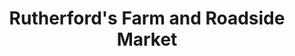 ---
title: "Rutherford's Farm and Roadside Market"
url: /colborne/rutherfords-farm-and-roadside-market/
shop: farm
---
